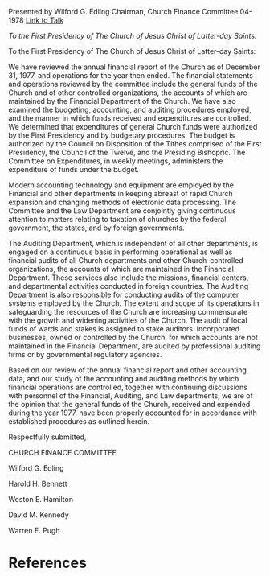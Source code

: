 Presented by Wilford G. Edling
Chairman, Church Finance Committee
04-1978
[Link to Talk](https://www.churchofjesuschrist.org/study/general-conference/1978/04/church-finance-committee-report?lang=eng)

_To the First Presidency of The Church of Jesus Christ of Latter-day Saints:_

To the First Presidency of The Church of Jesus Christ of Latter-day Saints:





We have reviewed the annual financial report of the Church as of December 31, 1977, and operations for the year then ended. The financial statements and operations reviewed by the committee include the general funds of the Church and of other controlled organizations, the accounts of which are maintained by the Financial Department of the Church. We have also examined the budgeting, accounting, and auditing procedures employed, and the manner in which funds received and expenditures are controlled. We determined that expenditures of general Church funds were authorized by the First Presidency and by budgetary procedures. The budget is authorized by the Council on Disposition of the Tithes comprised of the First Presidency, the Council of the Twelve, and the Presiding Bishopric. The Committee on Expenditures, in weekly meetings, administers the expenditure of funds under the budget.

Modern accounting technology and equipment are employed by the Financial and other departments in keeping abreast of rapid Church expansion and changing methods of electronic data processing. The Committee and the Law Department are conjointly giving continuous attention to matters relating to taxation of churches by the federal government, the states, and by foreign governments.

The Auditing Department, which is independent of all other departments, is engaged on a continuous basis in performing operational as well as financial audits of all Church departments and other Church-controlled organizations, the accounts of which are maintained in the Financial Department. These services also include the missions, financial centers, and departmental activities conducted in foreign countries. The Auditing Department is also responsible for conducting audits of the computer systems employed by the Church. The extent and scope of its operations in safeguarding the resources of the Church are increasing commensurate with the growth and widening activities of the Church. The audit of local funds of wards and stakes is assigned to stake auditors. Incorporated businesses, owned or controlled by the Church, for which accounts are not maintained in the Financial Department, are audited by professional auditing firms or by governmental regulatory agencies.

Based on our review of the annual financial report and other accounting data, and our study of the accounting and auditing methods by which financial operations are controlled, together with continuing discussions with personnel of the Financial, Auditing, and Law departments, we are of the opinion that the general funds of the Church, received and expended during the year 1977, have been properly accounted for in accordance with established procedures as outlined herein.



Respectfully submitted,

CHURCH FINANCE COMMITTEE

Wilford G. Edling

Harold H. Bennett

Weston E. Hamilton

David M. Kennedy

Warren E. Pugh

# References
